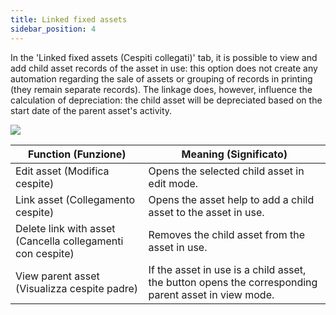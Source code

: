```yaml
---
title: Linked fixed assets
sidebar_position: 4
---
```


In the 'Linked fixed assets (Cespiti collegati)' tab, it is possible to view and add child asset records of the asset in use: this option does not create any automation regarding the sale of assets or grouping of records in printing (they remain separate records). The linkage does, however, influence the calculation of depreciation: the child asset will be depreciated based on the start date of the parent asset's activity.

![](/img/it-it/finance-area/fixed-assets/fixed-assets-management/linked-fixed-assets/image01.png)



| Function (Funzione) | Meaning (Significato) |
| --- | --- |
| Edit asset (Modifica cespite) | Opens the selected child asset in edit mode. |
| Link asset (Collegamento cespite) | Opens the asset help to add a child asset to the asset in use. |
| Delete link with asset (Cancella collegamenti con cespite) | Removes the child asset from the asset in use. |
| View parent asset (Visualizza cespite padre) | If the asset in use is a child asset, the button opens the corresponding parent asset in view mode. |